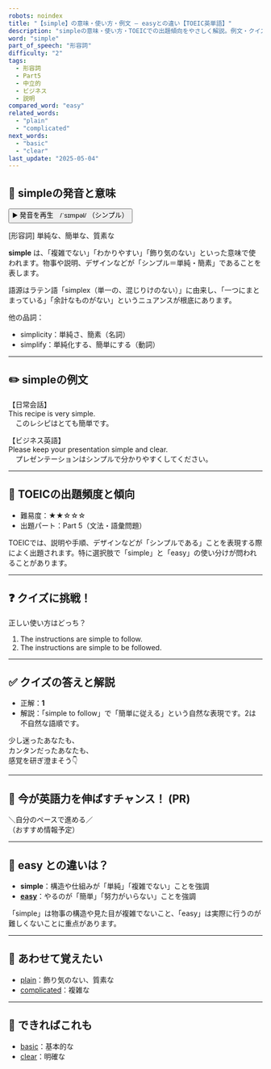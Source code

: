 ```yaml
---
robots: noindex
title: "【simple】の意味・使い方・例文 ― easyとの違い【TOEIC英単語】"
description: "simpleの意味・使い方・TOEICでの出題傾向をやさしく解説。例文・クイズ付きでeasyとの違いもわかりやすく学べます。"
word: "simple"
part_of_speech: "形容詞"
difficulty: "2"
tags:
  - 形容詞
  - Part5
  - 中立的
  - ビジネス
  - 説明
compared_word: "easy"
related_words:
  - "plain"
  - "complicated"
next_words:
  - "basic"
  - "clear"
last_update: "2025-05-04"
---
```


## 🔰 simpleの発音と意味

<button class="play-audio" onclick="playTTS('simple')">
  <span class="play-audio-main">
    ▶️ 発音を再生　/ˈsɪmpəl/
  </span>
  <span class="play-audio-sub">
    （シンプル）
  </span>
</button>

[形容詞] 単純な、簡単な、質素な

**simple** は、「複雑でない」「わかりやすい」「飾り気のない」といった意味で使われます。物事や説明、デザインなどが「シンプル＝単純・簡素」であることを表します。

語源はラテン語「simplex（単一の、混じりけのない）」に由来し、「一つにまとまっている」「余計なものがない」というニュアンスが根底にあります。

他の品詞：  
- simplicity：単純さ、簡素（名詞）
- simplify：単純化する、簡単にする（動詞）

---

## ✏️ simpleの例文

【日常会話】  
This recipe is very simple.  
　このレシピはとても簡単です。

【ビジネス英語】  
Please keep your presentation simple and clear.  
　プレゼンテーションはシンプルで分かりやすくしてください。

---

## 🎯 TOEICの出題頻度と傾向

- 難易度：★★☆☆☆
- 出題パート：Part 5（文法・語彙問題）

TOEICでは、説明や手順、デザインなどが「シンプルである」ことを表現する際によく出題されます。特に選択肢で「simple」と「easy」の使い分けが問われることがあります。

---

## ❓ クイズに挑戦！

正しい使い方はどっち？

1. The instructions are simple to follow.  
2. The instructions are simple to be followed.

---

## ✅ クイズの答えと解説

- 正解：**1**
- 解説：「simple to follow」で「簡単に従える」という自然な表現です。2は不自然な語順です。

少し迷ったあなたも、  
カンタンだったあなたも、  
感覚を研ぎ澄まそう👇️

---

## 🚀 今が英語力を伸ばすチャンス！ (PR)

<div class="info-center">
＼自分のペースで進める／<br>  
（おすすめ情報予定）
</div>

---

## 🤔  easy との違いは？

- **simple**：構造や仕組みが「単純」「複雑でない」ことを強調
- **[easy](/word/easy)**：やるのが「簡単」「努力がいらない」ことを強調

「simple」は物事の構造や見た目が複雑でないこと、「easy」は実際に行うのが難しくないことに重点があります。

---

## 🧩 あわせて覚えたい

- [plain](/word/plain)：飾り気のない、質素な
- [complicated](/word/complicated)：複雑な

---

## 📖 できればこれも

- [basic](/word/basic)：基本的な
- [clear](/word/clear)：明確な

<!-- cvid: aid39_bid43 -->
